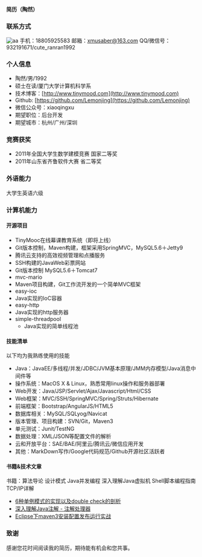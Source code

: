 #### 简历（陶然）
### 联系方式
![aa]() 
手机：18805925583 邮箱：xmusaber@163.com
QQ/微信号：932191671/cute_ranran1992

### 个人信息

 - 陶然/男/1992
 - 硕士在读/厦门大学计算机科学系 
 - 技术博客：[http://www.tinymood.com](http://www.tinymood.com)
 - Github: [https://github.com/Lemonjing](https://github.com/Lemonjing)
 - 微信公众号：xiaoqingxu
 - 期望职位：后台开发
 - 期望城市：杭州/广州/深圳

### 竞赛获奖
- 2011年全国大学生数学建模竞赛 国家二等奖
- 2011年山东省齐鲁软件大赛 省二等奖

### 外语能力
大学生英语六级

### 计算机能力
#### 开源项目
- TinyMooc在线幕课教育系统（即将上线）
 - Git版本控制，Maven构建，框架采用SpringMVC，MySQL5.6＋Jetty9
 - 腾讯云支持的高效视频管理和点播服务
- SSH构建的JavaWeb彩票网站
 - Git版本控制 MySQL5.6＋Tomcat7
- mvc-mario
 - Maven项目构建，Git工作流开发的一个简单MVC框架
- easy-ioc
 - Java实现的IoC容器
- easy-http
 - Java实现的http服务器
- simple-threadpool
  - Java实现的简单线程池

#### 技能清单

以下均为我熟练使用的技能

- Java：JavaEE/多线程/并发/JDBC/JVM基本原理/JMM内存模型/Java消息中间件等
- 操作系统：MacOS X & Linux，熟悉常用linux操作和服务器部署
- Web开发：Java/JSP/Servlet/Ajax/Javascript/Html/CSS
- Web框架：MVC/SSH/SpringMVC/Spring/Struts/Hibernate
- 前端框架：Bootstrap/AngularJS/HTML5
- 数据库相关：MySQL/SQLyog/Navicat
- 版本管理、项目构建：SVN/Git，Maven3
- 单元测试：Junit/TestNG
- 数据处理：XML/JSON等配置文件的解析
- 云和开放平台：SAE/BAE/阿里云/腾讯云/微信应用开发
- 其他：MarkDown写作/Google代码规范/Github开源社区活跃者

#### 书籍&技术文章

书籍：算法导论 设计模式 Java并发编程 深入理解Java虚拟机 Shell脚本编程指南 TCP/IP详解

- [6种单例模式的实现以及double check的剖析](http://www.tinymood.com/archives/1195.html)
- [深入理解Java注解 - 注解处理器](http://www.tinymood.com/archives/1213.html)
- [Eclipse下maven3安装配置发布运行实战](http://www.tinymood.com/archives/674.html)

### 致谢
感谢您花时间阅读我的简历，期待能有机会和您共事。